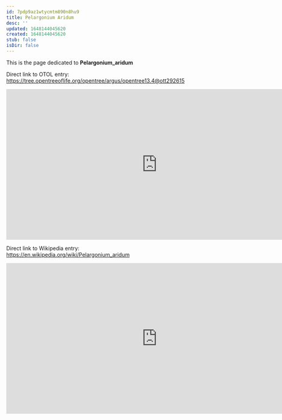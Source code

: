 ```yaml
---
id: 7pdp9az1wtycmtm890n8hu9
title: Pelargonium Aridum
desc: ''
updated: 1648144045620
created: 1648144045620
stub: false
isDir: false
---
```

This is the page dedicated to **Pelargonium_aridum**


Direct link to OTOL entry: https://tree.opentreeoflife.org/opentree/argus/opentree13.4@ott292615



<html>
    <body>
    <iframe src="https://tree.opentreeoflife.org/opentree/argus/opentree13.4@ott292615"
    width="800" height="400" frameborder="0" allowfullscreen> </iframe>
    </body>
</html>
    


Direct link to Wikipedia entry: https://en.wikipedia.org/wiki/Pelargonium_aridum



<html>
    <body>
    <iframe src="https://en.wikipedia.org/wiki/Pelargonium_aridum"
    width="800" height="400" frameborder="0" allowfullscreen> </iframe>
    </body>
</html>
    
